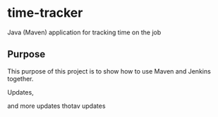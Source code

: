 # time-tracker
Java (Maven) application for tracking time on the job

## Purpose

This purpose of this project is to show how to use Maven and Jenkins together.

Updates, 

and more updates
thotav updates

